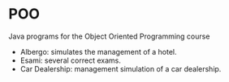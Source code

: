 # POO
Java programs for the Object Oriented Programming course

- Albergo: simulates the management of a hotel.
- Esami: several correct exams.
- Car Dealership: management simulation of a car dealership.
